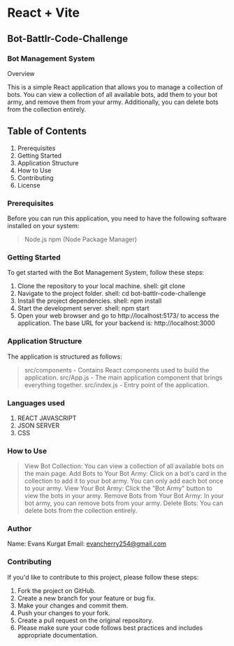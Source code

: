# React + Vite

## Bot-Battlr-Code-Challenge

### Bot Management System

Overview

This is a simple React application that allows you to manage a collection of bots. You can view a collection of all available bots, add them to your bot army, and remove them from your army. Additionally, you can delete bots from the collection entirely.

## Table of Contents

1. Prerequisites
2. Getting Started
3. Application Structure
4. How to Use
5. Contributing
6. License

 ### Prerequisites

Before you can run this application, you need to have the following software installed on your system:

> Node.js
> npm (Node Package Manager)

### Getting Started
To get started with the Bot Management System, follow these steps:

1. Clone the repository to your local machine.
shell:
git clone <repository-url>
2. Navigate to the project folder.
shell:
cd bot-battlr-code-challenge
3. Install the project dependencies.
shell:
npm install
4. Start the development server.
shell:
npm start
5. Open your web browser and go to http://localhost:5173/ to access the application.
The base URL for your backend is: http://localhost:3000

### Application Structure

The application is structured as follows:

> src/components - Contains React components used to build the application.
> src/App.js - The main application component that brings everything together.
>src/index.js - Entry point of the application.

### Languages used
1. REACT JAVASCRIPT
2. JSON SERVER
3. CSS

### How to Use

> View Bot Collection: You can view a collection of all available bots on the main page.
> Add Bots to Your Bot Army: Click on a bot's card in the collection to add it to your bot army. You can only add each bot once to your army.
> View Your Bot Army: Click the "Bot Army" button to view the bots in your army.
> Remove Bots from Your Bot Army: In your bot army, you can remove bots from your army.
> Delete Bots: You can delete bots from the collection entirely.

### Author
Name: Evans Kurgat 
Email: evancherry254@gmail.com

### Contributing
If you'd like to contribute to this project, please follow these steps:

1. Fork the project on GitHub.
2. Create a new branch for your feature or bug fix.
3. Make your changes and commit them.
4. Push your changes to your fork.
5. Create a pull request on the original repository.
6. Please make sure your code follows best practices and includes appropriate documentation.